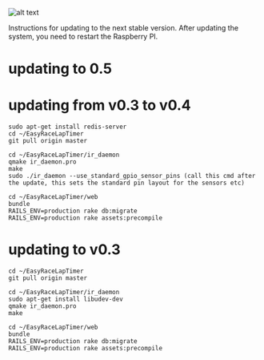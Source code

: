 ![alt text](http://www.easyracelaptimer.com/wp-content/uploads/2016/01/easy_race_lap_timer_logo-1.png "EasyRaceLapTimer")

Instructions for updating to the next stable version. After updating the system, you need to restart the Raspberry PI.

# updating to 0.5

# updating from v0.3 to v0.4

    sudo apt-get install redis-server
    cd ~/EasyRaceLapTimer
    git pull origin master

    cd ~/EasyRaceLapTimer/ir_daemon
    qmake ir_daemon.pro
    make
    sudo ./ir_daemon --use_standard_gpio_sensor_pins (call this cmd after the update, this sets the standard pin layout for the sensors etc)

    cd ~/EasyRaceLapTimer/web
    bundle
    RAILS_ENV=production rake db:migrate
    RAILS_ENV=production rake assets:precompile

# updating to v0.3

    cd ~/EasyRaceLapTimer
    git pull origin master

    cd ~/EasyRaceLapTimer/ir_daemon
    sudo apt-get install libudev-dev
    qmake ir_daemon.pro
    make

    cd ~/EasyRaceLapTimer/web
    bundle
    RAILS_ENV=production rake db:migrate
    RAILS_ENV=production rake assets:precompile
